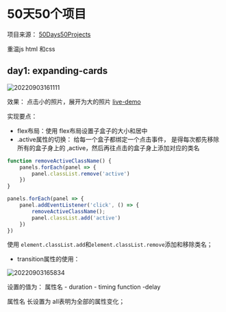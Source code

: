 # 50天50个项目

项目来源：
[50Days50Projects](https://github.com/ozantekin/50Days50Projects)

重温js html 和css

## day1: expanding-cards

![20220903161111](https://xd-imgsubmit.oss-cn-beijing.aliyuncs.com/images/20220903161111.png)

效果： 点击小的照片，展开为大的照片
[live-demo](https://50projects50days.com/projects/expanding-cards/)

实现要点：
- flex布局：使用 flex布局设置子盒子的大小和居中
- .active属性的切换： 给每一个盒子都绑定一个点击事件， 是得每次都先移除所有的盒子身上的 ,active，然后再往点击的盒子身上添加对应的类名
  
```js
function removeActiveClassName() {
    panels.forEach(panel => {
        panel.classList.remove('active')
    })
}

panels.forEach(panel => {
    panel.addEventListener('click', () => {
        removeActiveClassName();
        panel.classList.add('active')
    })
})
```
使用 `element.classList.add`和`element.classList.remove`添加和移除类名；

- transition属性的使用：

![20220903165834](https://xd-imgsubmit.oss-cn-beijing.aliyuncs.com/images/20220903165834.png)

设置的值为： 属性名 - duration - timing function -delay

属性名 长设置为 all表明为全部的属性变化；
